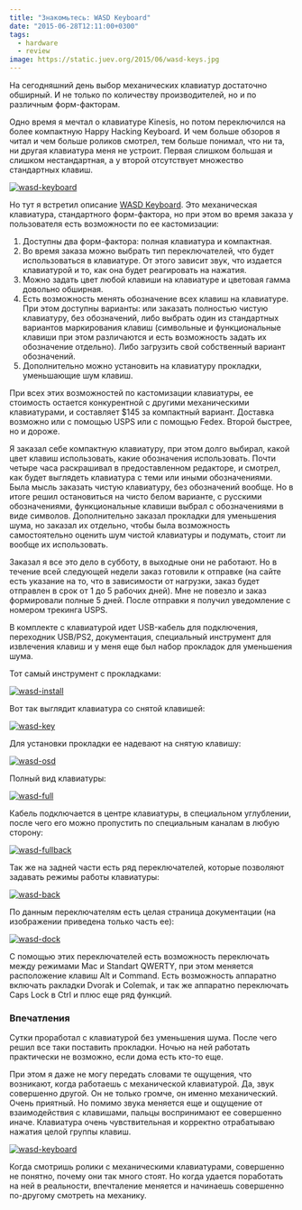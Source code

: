 ```yaml
---
title: "Знакомьтесь: WASD Keyboard"
date: "2015-06-28T12:11:00+0300"
tags:
  - hardware
  - review
image: https://static.juev.org/2015/06/wasd-keys.jpg
---
```

На сегодняшний день выбор механических клавиатур достаточно обширный. И не только по количеству производителей, но и по различным форм-факторам.

Одно время я мечтал о клавиатуре Kinesis, но потом переключился на более компактную Happy Hacking Keyboard. И чем больше обзоров я читал и чем больше роликов смотрел, тем больше понимал, что ни та, ни другая клавиатура меня не устроит. Первая слишком большая и слишком нестандартная, а у второй отсутствует множество стандартных клавиш.

[![wasd-keyboard](https://static.juev.org/2015/06/wasd-keys-th.jpg)](https://static.juev.org/2015/06/wasd-keys.jpg "WASD Keyboard")

Но тут я встретил описание [WASD Keyboard](http://www.wasdkeyboards.com "WASD Keyboards"). Это механическая клавиатура, стандартного форм-фактора, но при этом во время заказа у пользователя есть возможности по ее кастомизации:

1. Доступны два форм-фактора: полная клавиатура и компактная.
1. Во время заказа можно выбрать тип переключателей, что будет использоваться в клавиатуре. От этого зависит звук, что издается клавиатурой и то, как она будет реагировать на нажатия.
1. Можно задать цвет любой клавиши на клавиатуре и цветовая гамма довольно обширная.
1. Есть возможность менять обозначение всех клавиш на клавиатуре. При этом доступны варианты: или заказать полностью чистую клавиатуру, без обозначений, либо выбрать один из стандартных вариантов маркирования клавиш (символьные и функциональные клавиши при этом различаются и есть возможность задать их обозначение отдельно). Либо загрузить свой собственный вариант обозначений.
1. Дополнительно можно установить на клавиатуру прокладки, уменьшающие шум клавиш.

При всех этих возможностей по кастомизации клавиатуры, ее стоимость остается конкурентной с другими механическими клавиатурами, и составляет $145 за компактный вариант. Доставка возможно или с помощью USPS или с помощью Fedex. Второй быстрее, но и дороже.

Я заказал себе компактную клавиатуру, при этом долго выбирал, какой цвет клавиш использовать, какие обозначения использовать. Почти четыре часа раскрашивал в предоставленном редакторе, и смотрел, как будет выглядеть клавиатура с теми или иными обозначениями. Была мысль заказать чистую клавиатуру, без обозначений вообще. Но в итоге решил остановиться на чисто белом варианте, с русскими обозначениями, функциональные клавиши выбрал с обозначениями в виде символов. Дополнительно заказал прокладки для уменьшения шума, но заказал их отдельно, чтобы была возможность самостоятельно оценить шум чистой клавиатуры и подумать, стоит ли вообще их использовать.

Заказал я все это дело в субботу, в выходные они не работают. Но в течение всей следующей недели заказ готовили к отправке (на сайте есть указание на то, что в зависимости от нагрузки, заказ будет отправлен в срок от 1 до 5 рабочих дней). Мне не повезло и заказ формировали полные 5 дней. После отправки я получил уведомление с номером трекинга USPS.

В комплекте с клавиатурой идет USB-кабель для подключения, переходник USB/PS2, документация, специальный инструмент для извлечения клавиш и у меня еще был набор прокладок для уменьшения шума.

Тот самый инструмент с прокладками:

[![wasd-install](https://static.juev.org/2015/06/wasd-install-th.jpg)](https://static.juev.org/2015/06/wasd-install.jpg "WASD Complete")

Вот так выглядит клавиатура со снятой клавишей:

[![wasd-key](https://static.juev.org/2015/06/wasd-keycup-th.jpg)](https://static.juev.org/2015/06/wasd-keycup.jpg "WASD Keycup")

Для установки прокладки ее надевают на снятую клавишу:

[![wasd-osd](https://static.juev.org/2015/06/wasd-osd-th.jpg)](https://static.juev.org/2015/06/wasd-osd.jpg "WASD Install OSD")

Полный вид клавиатуры:

[![wasd-full](https://static.juev.org/2015/06/wasd-full2-th.jpg)](https://static.juev.org/2015/06/wasd-full2.jpg "WASD Keyboard")

Кабель подключается в центре клавиатуры, в специальном углублении, после чего его можно пропустить по специальным каналам в любую сторону:

[![wasd-fullback](https://static.juev.org/2015/06/wasd-fullback-th.jpg)](https://static.juev.org/2015/06/wasd-fullback.jpg "WASD Back")

Так же на задней части есть ряд переключателей, которые позволяют задавать режимы работы клавиатуры:

[![wasd-back](https://static.juev.org/2015/06/wasd-back-th.jpg)](https://static.juev.org/2015/06/wasd-back.jpg "WASD Switches")

По данным переключателям есть целая страница документации (на изображении приведена только часть ее):

[![wasd-dock](https://static.juev.org/2015/06/wasd-switch-th.jpg)](https://static.juev.org/2015/06/wasd-switch.jpg "WASD Documentation Switches")

С помощью этих переключателей есть возможность переключать между режимами Mac и Standart QWERTY, при этом меняется расположение клавиш Alt и Command. Есть возможность аппаратно включать ракладки Dvorak и Colemak, и так же аппаратно переключать Caps Lock в Ctrl и плюс еще ряд функций.

### Впечатления

Сутки проработал с клавиатурой без уменьшения шума. После чего решил все таки поставить прокладки. Ночью на ней работать практически не возможно, если дома есть кто-то еще.

При этом я даже не могу передать словами те ощущения, что возникают, когда работаешь с механической клавиатурой. Да, звук совершенно другой. Он не только громче, он именно механический. Очень приятный. Но помимо звука меняется еще и ощущение от взаимодействия с клавишами, пальцы воспринимают ее совершенно иначе. Клавиатура очень чувствительная и корректно отрабатываю нажатия целой группы клавиш.

[![wasd-keyboard](https://static.juev.org/2015/06/wasd-full-th.jpg)](https://static.juev.org/2015/06/wasd-full.jpg "WASD Keyboard")

Когда смотришь ролики с механическими клавиатурами, совершенно не понятно, почему они так много стоят. Но когда удается поработать на ней в реальности, впечталение меняется и начинаешь совершенно по-другому смотреть на механику.
